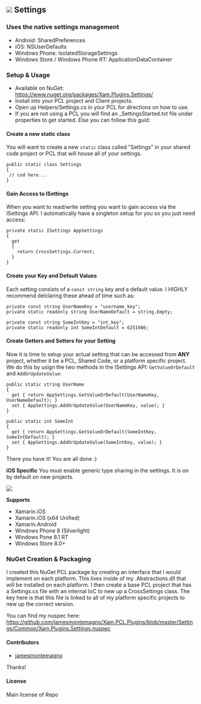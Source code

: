## ![](https://raw.githubusercontent.com/jamesmontemagno/Xamarin.Plugins/master/Settings/Common/pcl_settings_icon_small.png) Settings 

### Uses the native settings management
* Android: SharedPreferences
* iOS: NSUserDefaults
* Windows Phone: IsolatedStorageSettings
* Windows Store / Windows Phone RT: ApplicationDataContainer

### Setup & Usage
* Available on NuGet: https://www.nuget.org/packages/Xam.Plugins.Settings/
* Install into your PCL project and Client projects.
* Open up Helpers/Settings.cs in your PCL for directions on how to use.
* If you are not using a PCL you will find an _SettingsStarted.txt file under properties to get started. Else you can follow this guid:

#### Create a new static class
You will want to create a new `static` class called "Settings" in your shared code project or PCL that will house all of your settings.

```
public static class Settings
{
 // cod here...
}
```

#### Gain Access to ISettings
When you want to read/write setting you want to gain access via the ISettings API. I automatically have a singleton setup for you so you just need access:

```
private static ISettings AppSettings
{
  get
  {
    return CrossSettings.Current;
  }
}
```

#### Create your Key and Default Values
Each setting consists of a `const string` key and a default value. I HIGHLY recommend delclaring these ahead of time such as:

```
private const string UserNameKey = "username_key";
private static readonly string UserNameDefault = string.Empty;

private const string SomeIntKey = "int_key";
private static readonly int SomeIntDefault = 6251986;
```

#### Create Getters and Setters for your Setting
Now it is time to setup your actual setting that can be accessed from **ANY** project, whether it be a PCL, Shared Code, or a platform specific project. We do this by usign the two methods in the ISettings API: `GetValueOrDefault` and `AddOrUpdateValue`:

```
public static string UserName
{
  get { return AppSettings.GetValueOrDefault(UserNameKey, UserNameDefault); }
  set { AppSettings.AddOrUpdateValue(UserNameKey, value); }
}

public static int SomeInt
{
  get { return AppSettings.GetValueOrDefault(SomeIntKey, SomeIntDefault); }
  set { AppSettings.AddOrUpdateValue(SomeIntKey, value); }
}
```

There you have it! You are all done :)


**iOS Specific**
You must enable generic type sharing in the settings. It is on by default on new projects.

![](http://content.screencast.com/users/JamesMontemagno/folders/Jing/media/7466bca6-a916-4fd9-9301-3c3403d3a6ad/00000097.png)

**Supports**
* Xamarin.iOS
* Xamarin.iOS (x64 Unified)
* Xamarin.Android
* Windows Phone 8 (Silverlight)
* Windows Pone 8.1 RT
* Windows Store 8.0+

### NuGet Creation & Packaging

I created this NuGet PCL package by creating an interface that I would implement on each platform. This lives inside of my .Abstractions.dll that will be installed on each platform. I then create a base PCL project that has a Settings.cs file with an internal IoC to new up a CrossSettings class. The key here is that this file is linked to all of my platform specific projects to new up the correct version.

You can find my nuspec here: https://github.com/jamesmontemagno/Xam.PCL.Plugins/blob/master/Settings/Common/Xam.Plugins.Settings.nuspec


#### Contributors
* [jamesmontemagno](https://github.com/jamesmontemagno)

Thanks!

#### License
Main license of Repo
